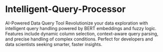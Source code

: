 # Intelligent-Query-Processor
AI-Powered Data Query Tool Revolutionize your data exploration with intelligent query handling powered by BERT embeddings and fuzzy logic. Features include dynamic column selection, context-aware query parsing, and precise handling of complex conditions. Perfect for developers and data scientists seeking smarter, faster insights. 
